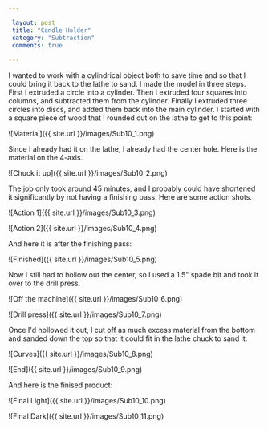 ```yaml
---

 layout: post
 title: "Candle Holder"
 category: "Subtraction"
 comments: true
 
---
```


I wanted to work with a cylindrical object both to save time and so that I could bring it back to the lathe to sand. I made the model in three steps. First I extruded a circle into a cylinder. Then I extruded four squares into columns, and subtracted them from the cylinder. Finally I extruded three circles into discs, and added them back into the main cylinder. I started with a square piece of wood that I rounded out on the lathe to get to this point:

![Material]({{ site.url }}/images/Sub10_1.png)

Since I already had it on the lathe, I already had the center hole. Here is the material on the 4-axis.

![Chuck it up]({{ site.url }}/images/Sub10_2.png)

The job only took around 45 minutes, and I probably could have shortened it significantly by not having a finishing pass. Here are some action shots.

![Action 1]({{ site.url }}/images/Sub10_3.png)

![Action 2]({{ site.url }}/images/Sub10_4.png)

And here it is after the finishing pass:

![Finished]({{ site.url }}/images/Sub10_5.png)

Now I still had to hollow out the center, so I used a 1.5" spade bit and took it over to the drill press.

![Off the machine]({{ site.url }}/images/Sub10_6.png)

![Drill press]({{ site.url }}/images/Sub10_7.png)

Once I'd hollowed it out, I cut off as much excess material from the bottom and sanded down the top so that it could fit in the lathe chuck to sand it.

![Curves]({{ site.url }}/images/Sub10_8.png)

![End]({{ site.url }}/images/Sub10_9.png)

And here is the finised product:

![Final Light]({{ site.url }}/images/Sub10_10.png)

![Final Dark]({{ site.url }}/images/Sub10_11.png)

